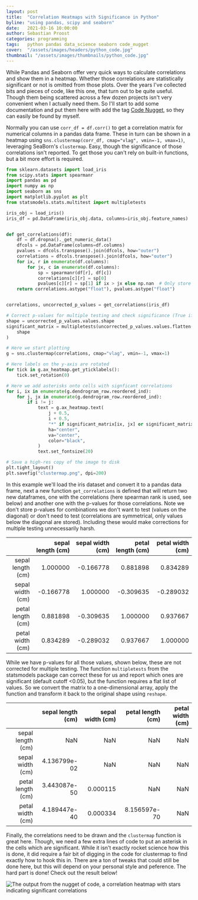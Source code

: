 ```yaml
---
layout: post
title:  "Correlation Heatmaps with Significance in Python"
byline: "using pandas, scipy and seaborn"
date:   2021-03-16 10:00:00
author: Sebastian Proost
categories: programming
tags:	python pandas data_science seaborn code_nugget
cover:  "/assets/images/headers/python_code.jpg"
thumbnail: "/assets/images/thumbnails/python_code.jpg"
---
```


While Pandas and Seaborn offer very quick ways to calculate correlations and show them in a heatmap. Whether those
correlations are statistically significant or not is omitted from those plots. Over the years I've collected bits and 
pieces of code, like this one, that turn out to be quite useful. Though them being scattered across a few dozen projects
isn't very convenient when I actually need them. So I'll start to add some documentation and put them here with add the tag 
[Code Nugget]({site.baseurl}/tag/code_nugget), so they can easily be found by myself.

Normally you can use ```corr_df = df.corr()``` to get a correlation matrix for numerical columns in a pandas data frame.
These in turn can be shown in a heatmap using ```sns.clustermap(corr_df, cmap="vlag", vmin=-1, vmax=1)```, leveraging 
SeaBorn's ```clustermap```. Easy, though the significance of those correlations isn't reported. To get those you can't
rely on built-in functions, but a bit more effort is required.

```python
from sklearn.datasets import load_iris
from scipy.stats import spearmanr
import pandas as pd
import numpy as np
import seaborn as sns
import matplotlib.pyplot as plt
from statsmodels.stats.multitest import multipletests

iris_obj = load_iris()
iris_df = pd.DataFrame(iris_obj.data, columns=iris_obj.feature_names)


def get_correlations(df):
    df = df.dropna()._get_numeric_data()
    dfcols = pd.DataFrame(columns=df.columns)
    pvalues = dfcols.transpose().join(dfcols, how="outer")
    correlations = dfcols.transpose().join(dfcols, how="outer")
    for ix, r in enumerate(df.columns):
        for jx, c in enumerate(df.columns):
            sp = spearmanr(df[r], df[c])
            correlations[c][r] = sp[0]
            pvalues[c][r] = sp[1] if ix > jx else np.nan  # Only store values below the diagonal
    return correlations.astype("float"), pvalues.astype("float")


correlations, uncorrected_p_values = get_correlations(iris_df)

# Correct p-values for multiple testing and check significance (True if the corrected p-value < 0.05)
shape = uncorrected_p_values.values.shape
significant_matrix = multipletests(uncorrected_p_values.values.flatten())[0].reshape(
    shape
)

# Here we start plotting
g = sns.clustermap(correlations, cmap="vlag", vmin=-1, vmax=1)

# Here labels on the y-axis are rotated
for tick in g.ax_heatmap.get_yticklabels():
    tick.set_rotation(0)

# Here we add asterisks onto cells with signficant correlations
for i, ix in enumerate(g.dendrogram_row.reordered_ind):
    for j, jx in enumerate(g.dendrogram_row.reordered_ind):
        if i != j:
            text = g.ax_heatmap.text(
                j + 0.5,
                i + 0.5,
                "*" if significant_matrix[ix, jx] or significant_matrix[jx, ix] else "",
                ha="center",
                va="center",
                color="black",
            )
            text.set_fontsize(20)

# Save a high-res copy of the image to disk
plt.tight_layout()
plt.savefig("clustermap.png", dpi=200)
```

In this example we'll load the iris dataset and convert it to a pandas data frame, next a new function ```get_correlations```
is defined that will return two new dataframes, one with the correlations (here spearman rank is used, see below) and 
another one with the p-values for those correlations. Note we don't store p-values for 
combinations we don't want to test (values on the diagonal) or don't need to test (correlations are symmetrical, only
values below the diagonal are stored). Including these would make corrections for multiple testing unnecessarily harsh.

|                   | sepal length (cm) | sepal width (cm) | petal length (cm) | petal width (cm) |
|------------------:|------------------:|-----------------:|------------------:|-----------------:|
| sepal length (cm) |          1.000000 |        -0.166778 |          0.881898 |         0.834289 |
|  sepal width (cm) |         -0.166778 |         1.000000 |         -0.309635 |        -0.289032 |
| petal length (cm) |          0.881898 |        -0.309635 |          1.000000 |         0.937667 |
|  petal width (cm) |          0.834289 |        -0.289032 |          0.937667 |         1.000000 |

While we have p-values for all those values, shown below, these are not corrected for multiple testing. The function
```multipletests``` from the statsmodels package can correct these for us and report which ones are significant 
(default cutoff <0.05), but the function requires a flat list of values. So we convert the matrix to a one-dimensional 
array, apply the function and transform it back to the original shape using ```reshape```.

|                   | sepal length (cm) | sepal width (cm) | petal length (cm) | petal width (cm) |
|------------------:|------------------:|-----------------:|------------------:|-----------------:|
| sepal length (cm) |               NaN |              NaN |               NaN |              NaN |
|  sepal width (cm) |      4.136799e-02 |              NaN |               NaN |              NaN |
| petal length (cm) |      3.443087e-50 |         0.000115 |               NaN |              NaN |
|  petal width (cm) |      4.189447e-40 |         0.000334 |      8.156597e-70 |              NaN |


Finally, the correlations need to be drawn and the ```clustermap``` function is great here. Though, we need a few
extra lines of code to put an asterisk in the cells which are significant. While it isn't exactly rocket science how
this is done, it did require a fair bit of digging in the code for clustermap to find exactly how to hook this in.
There are a ton of tweaks that could still be done here, but this will depend on your personal style and peference. The
hard part is done! Check out the result below!


![The output from the nugget of code, a correlation heatmap with stars indicating significant correlations](/assets/posts/2021-03-16-Code-Nugget-Correlation-Heatmaps/clustermap.png)
